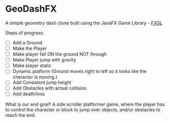 # GeoDashFX
A simple geometry dash clone built using the JavaFX Game Library - [FXGL](https://github.com/AlmasB/FXGL)


Steps of progress:
- [ ] Add a Ground
- [ ] Make the Player
- [ ] Make player fall ON the ground NOT through
- [ ] Make Player jump with gravity
- [ ] Make player static
- [ ] Dynamic platform (Ground moves right to left so it looks like the character is moving.)
- [ ] Add Consistent jump height
- [ ] Add Obstacles with actual collision. 
- [ ] Add death/loss 

What is our end goal?
A side scroller platformer game, where the player has to control the character or block to jump over objects, and/or obstacles to reach the end. 